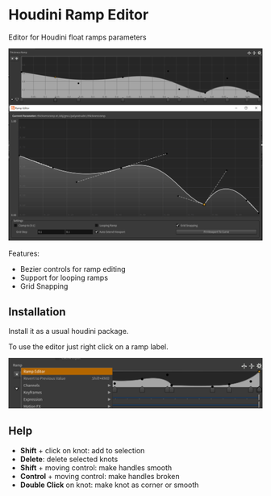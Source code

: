 # Houdini Ramp Editor

Editor for Houdini float ramps parameters

![Editor](img/title.png)

Features:
* Bezier controls for ramp editing
* Support for looping ramps
* Grid Snapping

## Installation

Install it as a usual houdini package.

To use the editor just right click on a ramp label.

![Menu](img/menu.png)

## Help
* **Shift** + click on knot: add to selection
* **Delete**: delete selected knots
* **Shift** + moving control: make handles smooth
* **Control** + moving control: make handles broken
* **Double Click** on knot: make knot as corner or smooth

